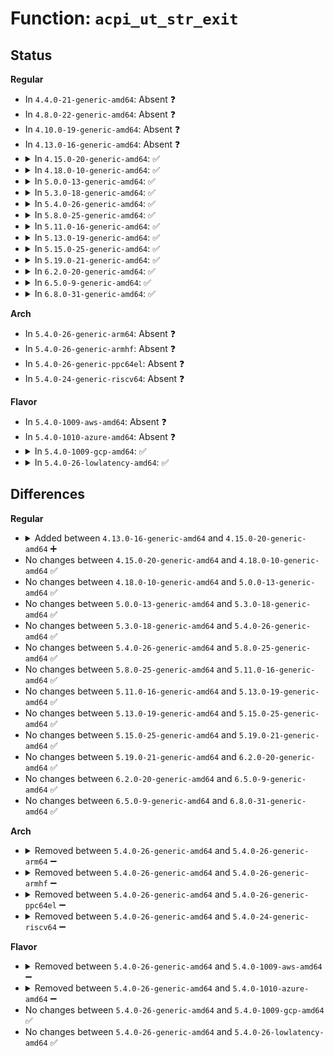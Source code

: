 # Function: <code>acpi_ut_str_exit</code>

## Status
<b>Regular</b>
<ul>
<li>
In <code>4.4.0-21-generic-amd64</code>: Absent ❓
</li>
<li>
In <code>4.8.0-22-generic-amd64</code>: Absent ❓
</li>
<li>
In <code>4.10.0-19-generic-amd64</code>: Absent ❓
</li>
<li>
In <code>4.13.0-16-generic-amd64</code>: Absent ❓
</li>
<li>
<details>
<summary>In <code>4.15.0-20-generic-amd64</code>: ✅</summary>

```c
void acpi_ut_str_exit(u32 line_number, const char * function_name, const char * module_name, u32 component_id, const char * string)
```

```json
{
  "name": "acpi_ut_str_exit",
  "collision_type": "Unique Global",
  "inline_type": "No",
  "funcs": [
    {
      "addr": 18446744071584620924,
      "name": "acpi_ut_str_exit",
      "external": true,
      "loc": "drivers/acpi/acpica/utdebug.c:581",
      "file": "drivers/acpi/acpica/utdebug.c",
      "inline": "seen, unknown",
      "caller_inline": [],
      "caller_func": [
        "drivers/acpi/acpica/utdecode.c:acpi_ut_get_object_type_name",
        "drivers/acpi/acpica/utdecode.c:acpi_ut_get_object_type_name",
        "drivers/acpi/acpica/utdecode.c:acpi_ut_get_object_type_name"
      ]
    }
  ],
  "symbols": [
    {
      "addr": 18446744071584620924,
      "name": "acpi_ut_str_exit",
      "section": ".text",
      "bind": "STB_GLOBAL",
      "size": 105
    }
  ]
}
```
</details>
</li>
<li>
<details>
<summary>In <code>4.18.0-10-generic-amd64</code>: ✅</summary>

```c
void acpi_ut_str_exit(u32 line_number, const char * function_name, const char * module_name, u32 component_id, const char * string)
```

```json
{
  "name": "acpi_ut_str_exit",
  "collision_type": "Unique Global",
  "inline_type": "No",
  "funcs": [
    {
      "addr": 18446744071584846641,
      "name": "acpi_ut_str_exit",
      "external": true,
      "loc": "drivers/acpi/acpica/utdebug.c:561",
      "file": "drivers/acpi/acpica/utdebug.c",
      "inline": "seen, unknown",
      "caller_inline": [],
      "caller_func": [
        "drivers/acpi/acpica/utdecode.c:acpi_ut_get_object_type_name",
        "drivers/acpi/acpica/utdecode.c:acpi_ut_get_object_type_name",
        "drivers/acpi/acpica/utdecode.c:acpi_ut_get_object_type_name"
      ]
    }
  ],
  "symbols": [
    {
      "addr": 18446744071584846641,
      "name": "acpi_ut_str_exit",
      "section": ".text",
      "bind": "STB_GLOBAL",
      "size": 105
    }
  ]
}
```
</details>
</li>
<li>
<details>
<summary>In <code>5.0.0-13-generic-amd64</code>: ✅</summary>

```c
void acpi_ut_str_exit(u32 line_number, const char * function_name, const char * module_name, u32 component_id, const char * string)
```

```json
{
  "name": "acpi_ut_str_exit",
  "collision_type": "Unique Global",
  "inline_type": "No",
  "funcs": [
    {
      "addr": 18446744071584950018,
      "name": "acpi_ut_str_exit",
      "external": true,
      "loc": "drivers/acpi/acpica/utdebug.c:561",
      "file": "drivers/acpi/acpica/utdebug.c",
      "inline": "seen, unknown",
      "caller_inline": [],
      "caller_func": [
        "drivers/acpi/acpica/utdecode.c:acpi_ut_get_object_type_name",
        "drivers/acpi/acpica/utdecode.c:acpi_ut_get_object_type_name",
        "drivers/acpi/acpica/utdecode.c:acpi_ut_get_object_type_name"
      ]
    }
  ],
  "symbols": [
    {
      "addr": 18446744071584950018,
      "name": "acpi_ut_str_exit",
      "section": ".text",
      "bind": "STB_GLOBAL",
      "size": 105
    }
  ]
}
```
</details>
</li>
<li>
<details>
<summary>In <code>5.3.0-18-generic-amd64</code>: ✅</summary>

```c
void acpi_ut_str_exit(u32 line_number, const char * function_name, const char * module_name, u32 component_id, const char * string)
```

```json
{
  "name": "acpi_ut_str_exit",
  "collision_type": "Unique Global",
  "inline_type": "No",
  "funcs": [
    {
      "addr": 18446744071585153019,
      "name": "acpi_ut_str_exit",
      "external": true,
      "loc": "drivers/acpi/acpica/utdebug.c:561",
      "file": "drivers/acpi/acpica/utdebug.c",
      "inline": "seen, unknown",
      "caller_inline": [],
      "caller_func": [
        "drivers/acpi/acpica/utdecode.c:acpi_ut_get_object_type_name",
        "drivers/acpi/acpica/utdecode.c:acpi_ut_get_object_type_name",
        "drivers/acpi/acpica/utdecode.c:acpi_ut_get_object_type_name"
      ]
    }
  ],
  "symbols": [
    {
      "addr": 18446744071585153019,
      "name": "acpi_ut_str_exit",
      "section": ".text",
      "bind": "STB_GLOBAL",
      "size": 110
    }
  ]
}
```
</details>
</li>
<li>
<details>
<summary>In <code>5.4.0-26-generic-amd64</code>: ✅</summary>

```c
void acpi_ut_str_exit(u32 line_number, const char * function_name, const char * module_name, u32 component_id, const char * string)
```

```json
{
  "name": "acpi_ut_str_exit",
  "collision_type": "Unique Global",
  "inline_type": "No",
  "funcs": [
    {
      "addr": 18446744071585289381,
      "name": "acpi_ut_str_exit",
      "external": true,
      "loc": "drivers/acpi/acpica/utdebug.c:561",
      "file": "drivers/acpi/acpica/utdebug.c",
      "inline": "seen, unknown",
      "caller_inline": [],
      "caller_func": [
        "drivers/acpi/acpica/utdecode.c:acpi_ut_get_object_type_name",
        "drivers/acpi/acpica/utdecode.c:acpi_ut_get_object_type_name",
        "drivers/acpi/acpica/utdecode.c:acpi_ut_get_object_type_name"
      ]
    }
  ],
  "symbols": [
    {
      "addr": 18446744071585289381,
      "name": "acpi_ut_str_exit",
      "section": ".text",
      "bind": "STB_GLOBAL",
      "size": 110
    }
  ]
}
```
</details>
</li>
<li>
<details>
<summary>In <code>5.8.0-25-generic-amd64</code>: ✅</summary>

```c
void acpi_ut_str_exit(u32 line_number, const char * function_name, const char * module_name, u32 component_id, const char * string)
```

```json
{
  "name": "acpi_ut_str_exit",
  "collision_type": "Unique Global",
  "inline_type": "No",
  "funcs": [
    {
      "addr": 18446744071585995850,
      "name": "acpi_ut_str_exit",
      "external": true,
      "loc": "drivers/acpi/acpica/utdebug.c:561",
      "file": "drivers/acpi/acpica/utdebug.c",
      "inline": "seen, unknown",
      "caller_inline": [],
      "caller_func": [
        "drivers/acpi/acpica/utdecode.c:acpi_ut_get_object_type_name",
        "drivers/acpi/acpica/utdecode.c:acpi_ut_get_object_type_name",
        "drivers/acpi/acpica/utdecode.c:acpi_ut_get_object_type_name"
      ]
    }
  ],
  "symbols": [
    {
      "addr": 18446744071585995850,
      "name": "acpi_ut_str_exit",
      "section": ".text",
      "bind": "STB_GLOBAL",
      "size": 111
    }
  ]
}
```
</details>
</li>
<li>
<details>
<summary>In <code>5.11.0-16-generic-amd64</code>: ✅</summary>

```c
void acpi_ut_str_exit(u32 line_number, const char * function_name, const char * module_name, u32 component_id, const char * string)
```

```json
{
  "name": "acpi_ut_str_exit",
  "collision_type": "Unique Global",
  "inline_type": "No",
  "funcs": [
    {
      "addr": 18446744071586118696,
      "name": "acpi_ut_str_exit",
      "external": true,
      "loc": "drivers/acpi/acpica/utdebug.c:561",
      "file": "drivers/acpi/acpica/utdebug.c",
      "inline": "seen, unknown",
      "caller_inline": [],
      "caller_func": [
        "drivers/acpi/acpica/utdecode.c:acpi_ut_get_object_type_name",
        "drivers/acpi/acpica/utdecode.c:acpi_ut_get_object_type_name",
        "drivers/acpi/acpica/utdecode.c:acpi_ut_get_object_type_name"
      ]
    }
  ],
  "symbols": [
    {
      "addr": 18446744071586118696,
      "name": "acpi_ut_str_exit",
      "section": ".text",
      "bind": "STB_GLOBAL",
      "size": 111
    }
  ]
}
```
</details>
</li>
<li>
<details>
<summary>In <code>5.13.0-19-generic-amd64</code>: ✅</summary>

```c
void acpi_ut_str_exit(u32 line_number, const char * function_name, const char * module_name, u32 component_id, const char * string)
```

```json
{
  "name": "acpi_ut_str_exit",
  "collision_type": "Unique Global",
  "inline_type": "No",
  "funcs": [
    {
      "addr": 18446744071585995405,
      "name": "acpi_ut_str_exit",
      "external": true,
      "loc": "drivers/acpi/acpica/utdebug.c:561",
      "file": "drivers/acpi/acpica/utdebug.c",
      "inline": "seen, unknown",
      "caller_inline": [],
      "caller_func": [
        "drivers/acpi/acpica/utdecode.c:acpi_ut_get_object_type_name",
        "drivers/acpi/acpica/utdecode.c:acpi_ut_get_object_type_name",
        "drivers/acpi/acpica/utdecode.c:acpi_ut_get_object_type_name"
      ]
    }
  ],
  "symbols": [
    {
      "addr": 18446744071585995405,
      "name": "acpi_ut_str_exit",
      "section": ".text",
      "bind": "STB_GLOBAL",
      "size": 111
    }
  ]
}
```
</details>
</li>
<li>
<details>
<summary>In <code>5.15.0-25-generic-amd64</code>: ✅</summary>

```c
void acpi_ut_str_exit(u32 line_number, const char * function_name, const char * module_name, u32 component_id, const char * string)
```

```json
{
  "name": "acpi_ut_str_exit",
  "collision_type": "Unique Global",
  "inline_type": "No",
  "funcs": [
    {
      "addr": 18446744071586484711,
      "name": "acpi_ut_str_exit",
      "external": true,
      "loc": "drivers/acpi/acpica/utdebug.c:561",
      "file": "drivers/acpi/acpica/utdebug.c",
      "inline": "seen, unknown",
      "caller_inline": [],
      "caller_func": [
        "drivers/acpi/acpica/utdecode.c:acpi_ut_get_object_type_name",
        "drivers/acpi/acpica/utdecode.c:acpi_ut_get_object_type_name",
        "drivers/acpi/acpica/utdecode.c:acpi_ut_get_object_type_name"
      ]
    }
  ],
  "symbols": [
    {
      "addr": 18446744071586484711,
      "name": "acpi_ut_str_exit",
      "section": ".text",
      "bind": "STB_GLOBAL",
      "size": 111
    }
  ]
}
```
</details>
</li>
<li>
<details>
<summary>In <code>5.19.0-21-generic-amd64</code>: ✅</summary>

```c
void acpi_ut_str_exit(u32 line_number, const char * function_name, const char * module_name, u32 component_id, const char * string)
```

```json
{
  "name": "acpi_ut_str_exit",
  "collision_type": "Unique Global",
  "inline_type": "No",
  "funcs": [
    {
      "addr": 18446744071587738828,
      "name": "acpi_ut_str_exit",
      "external": true,
      "loc": "drivers/acpi/acpica/utdebug.c:561",
      "file": "drivers/acpi/acpica/utdebug.c",
      "inline": "seen, unknown",
      "caller_inline": [],
      "caller_func": [
        "drivers/acpi/acpica/utdecode.c:acpi_ut_get_object_type_name",
        "drivers/acpi/acpica/utdecode.c:acpi_ut_get_object_type_name",
        "drivers/acpi/acpica/utdecode.c:acpi_ut_get_object_type_name"
      ]
    }
  ],
  "symbols": [
    {
      "addr": 18446744071587738828,
      "name": "acpi_ut_str_exit",
      "section": ".text",
      "bind": "STB_GLOBAL",
      "size": 167
    }
  ]
}
```
</details>
</li>
<li>
<details>
<summary>In <code>6.2.0-20-generic-amd64</code>: ✅</summary>

```c
void acpi_ut_str_exit(u32 line_number, const char * function_name, const char * module_name, u32 component_id, const char * string)
```

```json
{
  "name": "acpi_ut_str_exit",
  "collision_type": "Unique Global",
  "inline_type": "No",
  "funcs": [
    {
      "addr": 18446744071589062000,
      "name": "acpi_ut_str_exit",
      "external": true,
      "loc": "drivers/acpi/acpica/utdebug.c:561",
      "file": "drivers/acpi/acpica/utdebug.c",
      "inline": "seen, unknown",
      "caller_inline": [],
      "caller_func": [
        "drivers/acpi/acpica/utdecode.c:acpi_ut_get_object_type_name",
        "drivers/acpi/acpica/utdecode.c:acpi_ut_get_object_type_name",
        "drivers/acpi/acpica/utdecode.c:acpi_ut_get_object_type_name"
      ]
    }
  ],
  "symbols": [
    {
      "addr": 18446744071589062000,
      "name": "acpi_ut_str_exit",
      "section": ".text",
      "bind": "STB_GLOBAL",
      "size": 167
    }
  ]
}
```
</details>
</li>
<li>
<details>
<summary>In <code>6.5.0-9-generic-amd64</code>: ✅</summary>

```c
void acpi_ut_str_exit(u32 line_number, const char * function_name, const char * module_name, u32 component_id, const char * string)
```

```json
{
  "name": "acpi_ut_str_exit",
  "collision_type": "Unique Global",
  "inline_type": "No",
  "funcs": [
    {
      "addr": 18446744071589353312,
      "name": "acpi_ut_str_exit",
      "external": true,
      "loc": "drivers/acpi/acpica/utdebug.c:561",
      "file": "drivers/acpi/acpica/utdebug.c",
      "inline": "seen, unknown",
      "caller_inline": [],
      "caller_func": [
        "drivers/acpi/acpica/utdecode.c:acpi_ut_get_object_type_name",
        "drivers/acpi/acpica/utdecode.c:acpi_ut_get_object_type_name",
        "drivers/acpi/acpica/utdecode.c:acpi_ut_get_object_type_name"
      ]
    }
  ],
  "symbols": [
    {
      "addr": 18446744071589353312,
      "name": "acpi_ut_str_exit",
      "section": ".text",
      "bind": "STB_GLOBAL",
      "size": 167
    }
  ]
}
```
</details>
</li>
<li>
<details>
<summary>In <code>6.8.0-31-generic-amd64</code>: ✅</summary>

```c
void acpi_ut_str_exit(u32 line_number, const char * function_name, const char * module_name, u32 component_id, const char * string)
```

```json
{
  "name": "acpi_ut_str_exit",
  "collision_type": "Unique Global",
  "inline_type": "No",
  "funcs": [
    {
      "addr": 18446744071589660160,
      "name": "acpi_ut_str_exit",
      "external": true,
      "loc": "drivers/acpi/acpica/utdebug.c:566",
      "file": "drivers/acpi/acpica/utdebug.c",
      "inline": "seen, unknown",
      "caller_inline": [],
      "caller_func": [
        "drivers/acpi/acpica/utdecode.c:acpi_ut_get_object_type_name",
        "drivers/acpi/acpica/utdecode.c:acpi_ut_get_object_type_name",
        "drivers/acpi/acpica/utdecode.c:acpi_ut_get_object_type_name"
      ]
    }
  ],
  "symbols": [
    {
      "addr": 18446744071589660160,
      "name": "acpi_ut_str_exit",
      "section": ".text",
      "bind": "STB_GLOBAL",
      "size": 167
    }
  ]
}
```
</details>
</li>
</ul>
<b>Arch</b>
<ul>
<li>
In <code>5.4.0-26-generic-arm64</code>: Absent ❓
</li>
<li>
In <code>5.4.0-26-generic-armhf</code>: Absent ❓
</li>
<li>
In <code>5.4.0-26-generic-ppc64el</code>: Absent ❓
</li>
<li>
In <code>5.4.0-24-generic-riscv64</code>: Absent ❓
</li>
</ul>
<b>Flavor</b>
<ul>
<li>
In <code>5.4.0-1009-aws-amd64</code>: Absent ❓
</li>
<li>
In <code>5.4.0-1010-azure-amd64</code>: Absent ❓
</li>
<li>
<details>
<summary>In <code>5.4.0-1009-gcp-amd64</code>: ✅</summary>

```c
void acpi_ut_str_exit(u32 line_number, const char * function_name, const char * module_name, u32 component_id, const char * string)
```

```json
{
  "name": "acpi_ut_str_exit",
  "collision_type": "Unique Global",
  "inline_type": "No",
  "funcs": [
    {
      "addr": 18446744071585240965,
      "name": "acpi_ut_str_exit",
      "external": true,
      "loc": "drivers/acpi/acpica/utdebug.c:561",
      "file": "drivers/acpi/acpica/utdebug.c",
      "inline": "seen, unknown",
      "caller_inline": [],
      "caller_func": [
        "drivers/acpi/acpica/utdecode.c:acpi_ut_get_object_type_name",
        "drivers/acpi/acpica/utdecode.c:acpi_ut_get_object_type_name",
        "drivers/acpi/acpica/utdecode.c:acpi_ut_get_object_type_name"
      ]
    }
  ],
  "symbols": [
    {
      "addr": 18446744071585240965,
      "name": "acpi_ut_str_exit",
      "section": ".text",
      "bind": "STB_GLOBAL",
      "size": 110
    }
  ]
}
```
</details>
</li>
<li>
<details>
<summary>In <code>5.4.0-26-lowlatency-amd64</code>: ✅</summary>

```c
void acpi_ut_str_exit(u32 line_number, const char * function_name, const char * module_name, u32 component_id, const char * string)
```

```json
{
  "name": "acpi_ut_str_exit",
  "collision_type": "Unique Global",
  "inline_type": "No",
  "funcs": [
    {
      "addr": 18446744071585347125,
      "name": "acpi_ut_str_exit",
      "external": true,
      "loc": "drivers/acpi/acpica/utdebug.c:561",
      "file": "drivers/acpi/acpica/utdebug.c",
      "inline": "seen, unknown",
      "caller_inline": [],
      "caller_func": [
        "drivers/acpi/acpica/utdecode.c:acpi_ut_get_object_type_name",
        "drivers/acpi/acpica/utdecode.c:acpi_ut_get_object_type_name",
        "drivers/acpi/acpica/utdecode.c:acpi_ut_get_object_type_name"
      ]
    }
  ],
  "symbols": [
    {
      "addr": 18446744071585347125,
      "name": "acpi_ut_str_exit",
      "section": ".text",
      "bind": "STB_GLOBAL",
      "size": 110
    }
  ]
}
```
</details>
</li>
</ul>

## Differences
<b>Regular</b>
<ul>
<li>
<details>
<summary>Added between <code>4.13.0-16-generic-amd64</code> and <code>4.15.0-20-generic-amd64</code> ➕</summary>

```c
void acpi_ut_str_exit(u32 line_number, const char * function_name, const char * module_name, u32 component_id, const char * string)
```
</details>
</li>
<li>
No changes between <code>4.15.0-20-generic-amd64</code> and <code>4.18.0-10-generic-amd64</code> ✅
</li>
<li>
No changes between <code>4.18.0-10-generic-amd64</code> and <code>5.0.0-13-generic-amd64</code> ✅
</li>
<li>
No changes between <code>5.0.0-13-generic-amd64</code> and <code>5.3.0-18-generic-amd64</code> ✅
</li>
<li>
No changes between <code>5.3.0-18-generic-amd64</code> and <code>5.4.0-26-generic-amd64</code> ✅
</li>
<li>
No changes between <code>5.4.0-26-generic-amd64</code> and <code>5.8.0-25-generic-amd64</code> ✅
</li>
<li>
No changes between <code>5.8.0-25-generic-amd64</code> and <code>5.11.0-16-generic-amd64</code> ✅
</li>
<li>
No changes between <code>5.11.0-16-generic-amd64</code> and <code>5.13.0-19-generic-amd64</code> ✅
</li>
<li>
No changes between <code>5.13.0-19-generic-amd64</code> and <code>5.15.0-25-generic-amd64</code> ✅
</li>
<li>
No changes between <code>5.15.0-25-generic-amd64</code> and <code>5.19.0-21-generic-amd64</code> ✅
</li>
<li>
No changes between <code>5.19.0-21-generic-amd64</code> and <code>6.2.0-20-generic-amd64</code> ✅
</li>
<li>
No changes between <code>6.2.0-20-generic-amd64</code> and <code>6.5.0-9-generic-amd64</code> ✅
</li>
<li>
No changes between <code>6.5.0-9-generic-amd64</code> and <code>6.8.0-31-generic-amd64</code> ✅
</li>
</ul>
<b>Arch</b>
<ul>
<li>
<details>
<summary>Removed between <code>5.4.0-26-generic-amd64</code> and <code>5.4.0-26-generic-arm64</code> ➖</summary>

```c
void acpi_ut_str_exit(u32 line_number, const char * function_name, const char * module_name, u32 component_id, const char * string)
```
</details>
</li>
<li>
<details>
<summary>Removed between <code>5.4.0-26-generic-amd64</code> and <code>5.4.0-26-generic-armhf</code> ➖</summary>

```c
void acpi_ut_str_exit(u32 line_number, const char * function_name, const char * module_name, u32 component_id, const char * string)
```
</details>
</li>
<li>
<details>
<summary>Removed between <code>5.4.0-26-generic-amd64</code> and <code>5.4.0-26-generic-ppc64el</code> ➖</summary>

```c
void acpi_ut_str_exit(u32 line_number, const char * function_name, const char * module_name, u32 component_id, const char * string)
```
</details>
</li>
<li>
<details>
<summary>Removed between <code>5.4.0-26-generic-amd64</code> and <code>5.4.0-24-generic-riscv64</code> ➖</summary>

```c
void acpi_ut_str_exit(u32 line_number, const char * function_name, const char * module_name, u32 component_id, const char * string)
```
</details>
</li>
</ul>
<b>Flavor</b>
<ul>
<li>
<details>
<summary>Removed between <code>5.4.0-26-generic-amd64</code> and <code>5.4.0-1009-aws-amd64</code> ➖</summary>

```c
void acpi_ut_str_exit(u32 line_number, const char * function_name, const char * module_name, u32 component_id, const char * string)
```
</details>
</li>
<li>
<details>
<summary>Removed between <code>5.4.0-26-generic-amd64</code> and <code>5.4.0-1010-azure-amd64</code> ➖</summary>

```c
void acpi_ut_str_exit(u32 line_number, const char * function_name, const char * module_name, u32 component_id, const char * string)
```
</details>
</li>
<li>
No changes between <code>5.4.0-26-generic-amd64</code> and <code>5.4.0-1009-gcp-amd64</code> ✅
</li>
<li>
No changes between <code>5.4.0-26-generic-amd64</code> and <code>5.4.0-26-lowlatency-amd64</code> ✅
</li>
</ul>
